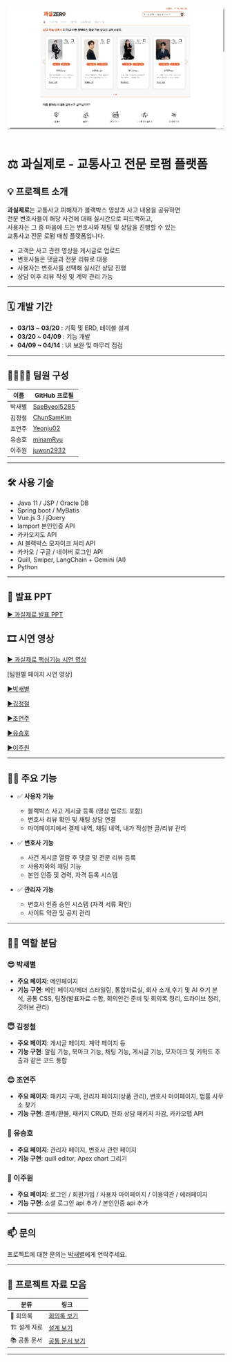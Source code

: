 <div align="center">
  <img src="./img/demo_main.gif" width="800" alt="GwasilZero 시연 영상">
</div>


<br>

# ⚖️ 과실제로 - 교통사고 전문 로펌 플랫폼

## 💡 프로젝트 소개

**과실제로**는 교통사고 피해자가 블랙박스 영상과 사고 내용을 공유하면  
전문 변호사들이 해당 사건에 대해 실시간으로 피드백하고,  
사용자는 그 중 마음에 드는 변호사와 채팅 및 상담을 진행할 수 있는  
교통사고 전문 로펌 매칭 플랫폼입니다.

- 고객은 사고 관련 영상을 게시글로 업로드  
- 변호사들은 댓글과 전문 리뷰로 대응  
- 사용자는 변호사를 선택해 실시간 상담 진행  
- 상담 이후 리뷰 작성 및 계약 관리 가능  

---

## 🗓 개발 기간

- **03/13 ~ 03/20** : 기획 및 ERD, 테이블 설계  
- **03/20 ~ 04/09** : 기능 개발  
- **04/09 ~ 04/14** : UI 보완 및 마무리 점검

---

## 👨‍👩‍👦‍👦 팀원 구성

| 이름 | GitHub 프로필 |
|------|----------------|
| 박새별 | [SaeByeol5285](https://github.com/SaeByeol5285) |
| 김정철 | [ChunSamKim](https://github.com/ChunSamKim) |
| 조연주 | [Yeonju02](https://github.com/Yeonju02) |
| 유승호 | [minamRyu](https://github.com/minamRyu/Intro) |
| 이주원 | [juwon2932](https://github.com/juwon2932) |

---

## 🛠 사용 기술

- Java 11 / JSP / Oracle DB  
- Spring boot / MyBatis  
- Vue.js 3 / jQuery  
- Iamport 본인인증 API  
- 카카오지도 API  
- AI 블랙박스 모자이크 처리 API
- 카카오 / 구글 / 네이버 로그인 API
- Quill, Swiper, LangChain + Gemini (AI)
- Python

---

## 📕 발표 PPT  
[▶ 과실제로 발표 PPT](https://drive.google.com/file/d/16b62kuGLnBxYrV_PAOYX5HQSF9qK51Kx/view?usp=drive_link)

## 🎞 시연 영상  
[▶ 과실제로 핵심기능 시연 영상](https://drive.google.com/file/d/1erdU57Da71Rt3PvvUt7lkM8fbHMvL8Fa/view?usp=sharing)

[팀원별 페이지 시연 영상]

  [▶박새별](https://drive.google.com/file/d/1KYe6_MAVMIwSILGeuixbDFpA81i0jkD0/view?usp=drive_link)
  
  [▶김정철](https://drive.google.com/file/d/1owCZxth38De0PlNbQWZyuNjqD76NlTDK/view?usp=drive_link)
  
  [▶조연주](https://drive.google.com/file/d/1kFrRd876UF55wYAXayrs3kqn787k4w3F/view?usp=drive_link)
  
  [▶유승호](https://drive.google.com/file/d/1nE4d4DQLzHeSaB9VKoJkx036C8usRpve/view?usp=drive_link)
  
  [▶이주원](https://drive.google.com/file/d/1WbIq-TAMugFVCtj2JI1knkPa4TBFruqE/view?usp=drive_link)

---

## 👨‍💻 주요 기능

- ✅ **사용자 기능**
  - 블랙박스 사고 게시글 등록 (영상 업로드 포함)
  - 변호사 리뷰 확인 및 채팅 상담 연결
  - 마이페이지에서 결제 내역, 채팅 내역, 내가 작성한 글/리뷰 관리

- ✅ **변호사 기능**
  - 사건 게시글 열람 후 댓글 및 전문 리뷰 등록
  - 사용자와의 채팅 기능
  - 본인 인증 및 경력, 자격 등록 시스템

- ✅ **관리자 기능**
  - 변호사 인증 승인 시스템 (자격 서류 확인)
  - 사이트 약관 및 공지 관리

---

## 🧑‍💼 역할 분담

### 😎 박새별
- **주요 페이지**: 메인페이지
- **기능 구현**: 메인 페이지/헤더 스타일링, 통합자료실, 회사 소개,후기 및 AI 후기 분석, 공통 CSS, 팀장(발표자료 수합, 회의안건 준비 및 회의록 정리, 드라이브 정리, 깃허브 관리)


### 😇 김정철
- **주요 페이지**: 게시글 페이지. 계약 페이지 등
- **기능 구현**: 알림 기능, 북마크 기능, 채팅 기능, 게시글 기능, 모자이크 및 키워드 추출과 같은 코드 통합

### 😊 조연주
- **주요 페이지**: 패키지 구매, 관리자 페이지(상품 관리), 변호사 마이페이지, 법률 사무소 찾기
- **기능 구현**: 결제/환불, 패키지 CRUD, 전화 상담 패키지 차감, 카카오맵 API

### 🐴 유승호
- **주요 페이지**: 관리자 페이지, 변호사 관련 페이지
- **기능 구현**: quill editor, Apex chart 그리기

### 🐯 이주원
- **주요 페이지**: 로그인 / 회원가입 / 사용자 마이페이지 / 이용약관 / 에러페이지
- **기능 구현**: 소셜 로그인 api 추가 / 본인인증 api 추가

---

## 📫 문의

프로젝트에 대한 문의는 [박새별]()에게 연락주세요.

---

## 📂 프로젝트 자료 모음

| 분류 | 링크 |
|------|------|
| 📝 회의록 | [회의록 보기](https://drive.google.com/drive/folders/1bpM3vTIY-6_Rf_6FwxaOvptJlfphWDZC) |
| 🏗 설계 자료 | [설계 보기](https://drive.google.com/drive/folders/1WqbDMTMkynVD0cCp9hnwFD0ld0HBcUQW) |
| 📚 공통 문서 | [공통 문서 보기](https://drive.google.com/drive/folders/1Xm2uaNjuhy3Qlk6FlUh8F5hIuKT3p7nS) |

---
